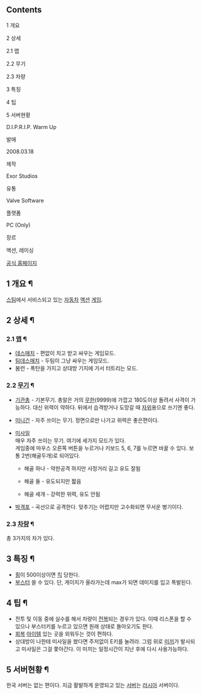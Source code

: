 ## Contents

    

1 개요

2 상세

    

2.1 맵

2.2 무기

2.3 차량

3 특징

4 팁

5 서버현황

  
D.I.P.R.I.P. Warm Up

발매

2008.03.18

제작

Exor Studios

유통

Valve Software

플랫폼

PC (Only)

장르

액션, 레이싱

[공식 홈페이지](http://diprip.com/news.php5)

## 1 개요 ¶

[스팀](%EC%8A%A4%ED%8C%80.md)에서 서비스되고 있는
[자동차](%EC%9E%90%EB%8F%99%EC%B0%A8.md) [액션](%EC%95%A1%EC%85%98.md)
[게임](%EA%B2%8C%EC%9E%84.md).

## 2 상세 ¶

### 2.1 [맵](%EB%A7%B5.md) ¶

  * [데스매치](%EB%8D%B0%EC%8A%A4%EB%A7%A4%EC%B9%98.md) \- 편없이 치고 받고 싸우는 게임모드.
  * [팀데스매치](%ED%8C%80%EB%8D%B0%EC%8A%A4%EB%A7%A4%EC%B9%98.md) \- 두팀이 그냥 싸우는 게임모드.
  * 봄런 - 폭탄을 가지고 상대방 기지에 가서 터트리는 모드.  

### 2.2 [무기](%EB%AC%B4%EA%B8%B0.md) ¶

  * [기관총](%EA%B8%B0%EA%B4%80%EC%B4%9D.md) \- 기본무기. 총알은 거의 [무한](%EB%AC%B4%ED%95%9C.md)(9999)에 가깝고 180도이상 돌려서 사격이 가능하다. 대신 위력이 약하다. 뒤에서 습격받거나 도망갈 때 [자위](%EC%9E%90%EC%9C%84.md)용으로 쓰기엔 좋다.
  * [미니건](%EB%AF%B8%EB%8B%88%EA%B1%B4.md) \- 자주 쓰이는 무기. 정면으로만 나가고 위력은 좋은편이다.
  * [미사일](%EB%AF%B8%EC%82%AC%EC%9D%BC.md)  
매우 자주 쓰이는 무기. 여기에 세가지 모드가 있다.  
게임중에 마우스 오른쪽 버튼을 누르거나 키보드 5, 6, 7를 누르면 바꿀 수 있다. 보통 2번(해골두개)로 되어있다.  

    * 해골 하나 - 약한공격 하지만 사정거리 길고 유도 잘됨  

    * 해골 둘 - 유도되지만 짧음  

    * 해골 세개 - 강력한 위력, 유도 안됨  

  * [박격포](%EB%B0%95%EA%B2%A9%ED%8F%AC.md) \- 곡선으로 공격한다. 맞추기는 어렵지만 고수화되면 무서운 병기이다.  

### 2.3 [차량](%EC%B0%A8%EB%9F%89.md) ¶

총 3가지의 차가 있다.  

## 3 특징 ¶

  * [핑](%ED%95%91.md)이 500이상이면 [킥](%ED%82%A5.md) 당한다.
  * [부스터](%EB%B6%80%EC%8A%A4%ED%84%B0.md) 쓸 수 있다. 단, 게이지가 올라가는데 max가 되면 데미지를 입고 폭발된다.  

## 4 팁 ¶

  * 전투 및 이동 중에 실수를 해서 차량이 [전복](%EC%A0%84%EB%B3%B5.md)되는 경우가 있다. 이때 리스폰을 할 수 있으나 부스터키를 누르고 있으면 원래 상태로 돌아오기도 한다.
  * [회복](%ED%9A%8C%EB%B3%B5.md) [아이템](%EC%95%84%EC%9D%B4%ED%85%9C.md) 있는 곳을 외워두는 것이 편하다.
  * 상대방이 나한테 미사일을 쐈다면 주저없이 E키를 눌려라. 그럼 위로 [미끼](%EB%AF%B8%EB%81%BC.md)가 발사되고 미사일은 그걸 쫓아간다. 이 미끼는 일정시간이 지난 후에 다시 사용가능하다.  

## 5 서버현황 ¶

한국 서버는 없는 편이다. 지금 활발하게 운영되고 있는 [서버](%EC%84%9C%EB%B2%84.md)는
[러시아](%EB%9F%AC%EC%8B%9C%EC%95%84.md) 서버이다.

